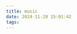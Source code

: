 ```yaml
---
title: music
date: 2024-11-28 15:01:42
tags:
---
```

<div id="music-page">
</div>
<script>
    var userId = "509302810";
    var userServer = "netease";
    var userType = "playlist";
</script>
<link rel="stylesheet" type="text/css" href="https://cdn.jsdelivr.net/npm/aplayer@1.10.1/dist/APlayer.min.css">
<script src="https://cdn.jsdelivr.net/npm/aplayer@1.10.1/dist/APlayer.min.js"></script>
<script src="https://cdn.jsdelivr.net/npm/meting@2.0.1/dist/Meting.min.js"></script>

<script>
    const params = new URLSearchParams(window.location.search);
    var _param = {
         getCustomPlayList: function () {
            const musicPage = document.getElementById("music-page");
            const playlistType = params.get("type") || "playlist";
            if (params.get("id") && params.get("server")) {
                var id = params.get("id");
                var server = params.get("server");
                musicPage.innerHTML = `<meting-js listMaxHeight="600px"id="${id}"server="${server}"type="${playlistType}"mutex="true"preload="auto"order="random"autoplay="true"></meting-js>`;
            } else {
                musicPage.innerHTML = `<meting-js listMaxHeight="600px"id="${userId}"server="${userServer}"type="${userType}"mutex="true"preload="auto"order="random"autoplay=true></meting-js>`;
            }
        }
    };

    _param.getCustomPlayList();
    const vh = window.innerHeight * 1;
    document.documentElement.style.setProperty('--vh', `${vh}px`);
    window.addEventListener('resize', () => {
        let vh = window.innerHeight * 1;
        document.documentElement.style.setProperty('--vh', `${vh}px`);
    });

</script>
